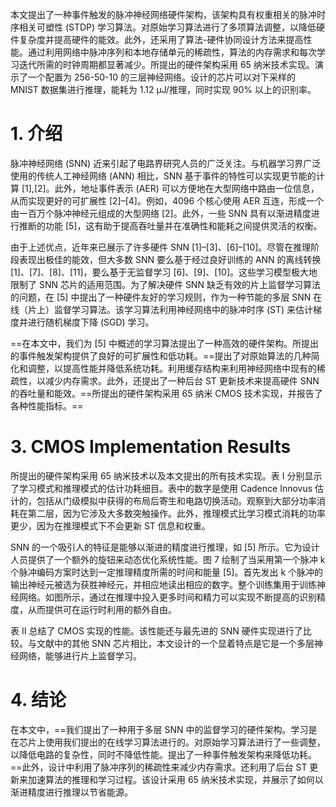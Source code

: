 本文提出了一种事件触发的脉冲神经网络硬件架构，该架构具有权重相关的脉冲时序相关可塑性 (STDP) 学习算法。对原始学习算法进行了多项算法调整，以降低硬件复杂度并提高硬件的能效。此外，还采用了算法-硬件协同设计方法来提高性能。通过利用网络中脉冲序列和本地存储单元的稀疏性，算法的内存需求和每次学习迭代所需的时钟周期都显著减少。所提出的硬件架构采用 65 纳米技术实现。演示了一个配置为 256-50-10 的三层神经网络。设计的芯片可以对下采样的 MNIST 数据集进行推理，能耗为 1.12 μJ/推理，同时实现 90% 以上的识别率。

# 1. 介绍
脉冲神经网络 (SNN) 近来引起了电路界研究人员的广泛关注。与机器学习界广泛使用的传统人工神经网络 (ANN) 相比，SNN 基于事件的特性可以实现更节能的计算 [1],[2]。此外，地址事件表示 (AER) 可以方便地在大型网络中路由一位信息，从而实现更好的可扩展性 [2]–[4]。例如，4096 个核心使用 AER 互连，形成一个由一百万个脉冲神经元组成的大型网络 [2]。此外，一些 SNN 具有以渐进精度进行推断的功能 [5]，这有助于提高吞吐量并在准确性和能耗之间提供灵活的权衡。

由于上述优点，近年来已展示了许多硬件 SNN [1]–[3]、[6]–[10]。尽管在推理阶段表现出极佳的能效，但大多数 SNN 要么基于经过良好训练的 ANN 的离线转换 [1]、[7]、[8]、[11]，要么基于无监督学习 [6]、[9]、[10]。这些学习模型极大地限制了 SNN 芯片的适用范围。为了解决硬件 SNN 缺乏有效的片上监督学习算法的问题，在 [5] 中提出了一种硬件友好的学习规则，作为一种节能的多层 SNN 在线（片上）监督学习算法。该学习算法利用神经网络中的脉冲时序 (ST) 来估计梯度并进行随机梯度下降 (SGD) 学习。

==在本文中，我们为 [5] 中概述的学习算法提出了一种高效的硬件架构。所提出的事件触发架构提供了良好的可扩展性和低功耗。==提出了对原始算法的几种简化和调整，以提高性能并降低系统功耗。利用缓存结构来利用神经网络中现有的稀疏性，以减少内存需求。此外，还提出了一种后台 ST 更新技术来提高硬件 SNN 的吞吐量和能效。==所提出的硬件架构采用 65 纳米 CMOS 技术实现，并报告了各种性能指标。==

# 3. CMOS Implementation Results
所提出的硬件架构采用 65 纳米技术以及本文提出的所有技术实现。表 I 分别显示了学习模式和推理模式的估计功耗细目。表中的数字是使用 Cadence Innovus 估计的，包括从门级模拟中获得的布局后寄生和电路切换活动。观察到大部分功率消耗在第二层，因为它涉及大多数突触操作。此外，推理模式比学习模式消耗的功率更少，因为在推理模式下不会更新 ST 信息和权重。

SNN 的一个吸引人的特征是能够以渐进的精度进行推理，如 [5] 所示。它为设计人员提供了一个额外的旋钮来动态优化系统性能。图 7 绘制了当采用第一个脉冲 k 个脉冲编码方案时达到一定推理精度所需的时间和能量 [5]。首先发出 k 个脉冲的输出神经元被选为获胜神经元，并相应地读出相应的数字。整个训练集用于训练神经网络。如图所示，通过在推理中投入更多时间和精力可以实现不断提高的识别精度，从而提供可在运行时利用的额外自由。

表 II 总结了 CMOS 实现的性能。该性能还与最先进的 SNN 硬件实现进行了比较。与文献中的其他 SNN 芯片相比，本文设计的一个显着特点是它是一个多层神经网络，能够进行片上监督学习。

# 4. 结论
在本文中，==我们提出了一种用于多层 SNN 中的监督学习的硬件架构。学习是在芯片上使用我们提出的在线学习算法进行的。对原始学习算法进行了一些调整，以降低电路的复杂性，同时不降低性能。提出了一种事件触发架构来降低功耗。==此外，设计中利用了脉冲序列的稀疏性来减少内存需求。还利用了后台 ST 更新来加速算法的推理和学习过程。该设计采用 65 纳米技术实现，并展示了如何以渐进精度进行推理以节省能源。
